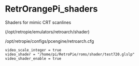 # RetrOrangePi_shaders
Shaders for mimic CRT scanlines

(/opt/retropie/emulators/retroarch/shader)

/opt/retropie/configs/pcengine/retroarch.cfg
```
video_scale_integer = true
video_shader = "/home/pi/RetroPie/roms/shader/test720.glslp"
video_shader_enable = true
```
